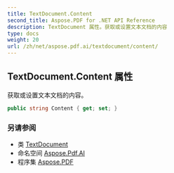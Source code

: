 ```yaml
---
title: TextDocument.Content
second_title: Aspose.PDF for .NET API Reference
description: TextDocument 属性。获取或设置文本文档的内容
type: docs
weight: 20
url: /zh/net/aspose.pdf.ai/textdocument/content/
---
```

## TextDocument.Content 属性

获取或设置文本文档的内容。

```csharp
public string Content { get; set; }
```

### 另请参阅

* 类 [TextDocument](../)
* 命名空间 [Aspose.Pdf.AI](../../../aspose.pdf.ai/)
* 程序集 [Aspose.PDF](../../../)